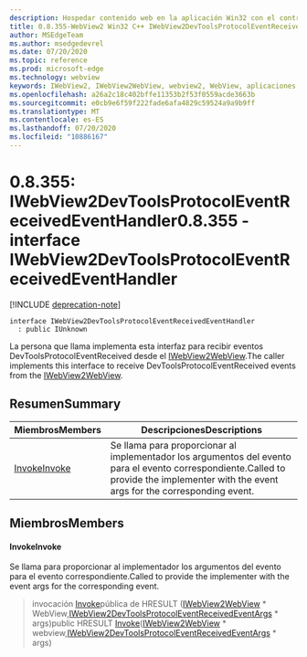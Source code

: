 ```yaml
---
description: Hospedar contenido web en la aplicación Win32 con el control Microsoft Edge WebView2
title: 0.8.355-WebView2 Win32 C++ IWebView2DevToolsProtocolEventReceivedEventHandler
author: MSEdgeTeam
ms.author: msedgedevrel
ms.date: 07/20/2020
ms.topic: reference
ms.prod: microsoft-edge
ms.technology: webview
keywords: IWebView2, IWebView2WebView, webview2, WebView, aplicaciones Win32, Win32, Edge
ms.openlocfilehash: a26a2c18c402bffe11353b2f53f0559acde3663b
ms.sourcegitcommit: e0cb9e6f59f222fade6afa4829c59524a9a9b9ff
ms.translationtype: MT
ms.contentlocale: es-ES
ms.lasthandoff: 07/20/2020
ms.locfileid: "10886167"
---
```

# <span data-ttu-id="aec23-104">0.8.355: IWebView2DevToolsProtocolEventReceivedEventHandler</span><span class="sxs-lookup"><span data-stu-id="aec23-104">0.8.355 - interface IWebView2DevToolsProtocolEventReceivedEventHandler</span></span> 

[!INCLUDE [deprecation-note](../../includes/deprecation-note.md)]

```
interface IWebView2DevToolsProtocolEventReceivedEventHandler
  : public IUnknown
```

<span data-ttu-id="aec23-105">La persona que llama implementa esta interfaz para recibir eventos DevToolsProtocolEventReceived desde el [IWebView2WebView](IWebView2WebView.md).</span><span class="sxs-lookup"><span data-stu-id="aec23-105">The caller implements this interface to receive DevToolsProtocolEventReceived events from the [IWebView2WebView](IWebView2WebView.md).</span></span>

## <span data-ttu-id="aec23-106">Resumen</span><span class="sxs-lookup"><span data-stu-id="aec23-106">Summary</span></span>

 <span data-ttu-id="aec23-107">Miembros</span><span class="sxs-lookup"><span data-stu-id="aec23-107">Members</span></span>                        | <span data-ttu-id="aec23-108">Descripciones</span><span class="sxs-lookup"><span data-stu-id="aec23-108">Descriptions</span></span>
--------------------------------|---------------------------------------------
[<span data-ttu-id="aec23-109">Invoke</span><span class="sxs-lookup"><span data-stu-id="aec23-109">Invoke</span></span>](#invoke) | <span data-ttu-id="aec23-110">Se llama para proporcionar al implementador los argumentos del evento para el evento correspondiente.</span><span class="sxs-lookup"><span data-stu-id="aec23-110">Called to provide the implementer with the event args for the corresponding event.</span></span>

## <span data-ttu-id="aec23-111">Miembros</span><span class="sxs-lookup"><span data-stu-id="aec23-111">Members</span></span>

#### <span data-ttu-id="aec23-112">Invoke</span><span class="sxs-lookup"><span data-stu-id="aec23-112">Invoke</span></span> 

<span data-ttu-id="aec23-113">Se llama para proporcionar al implementador los argumentos del evento para el evento correspondiente.</span><span class="sxs-lookup"><span data-stu-id="aec23-113">Called to provide the implementer with the event args for the corresponding event.</span></span>

> <span data-ttu-id="aec23-114">invocación [Invoke](#invoke)pública de HRESULT ([IWebView2WebView](IWebView2WebView.md) \* WebView,[IWebView2DevToolsProtocolEventReceivedEventArgs](IWebView2DevToolsProtocolEventReceivedEventArgs.md) \* args)</span><span class="sxs-lookup"><span data-stu-id="aec23-114">public HRESULT [Invoke](#invoke)([IWebView2WebView](IWebView2WebView.md) \* webview,[IWebView2DevToolsProtocolEventReceivedEventArgs](IWebView2DevToolsProtocolEventReceivedEventArgs.md) \* args)</span></span>

